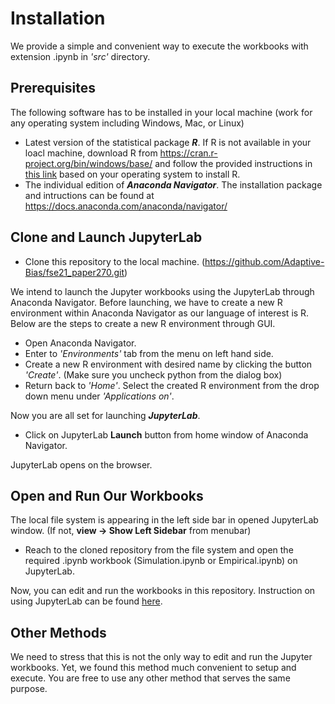 # Installation

We provide a simple and convenient way to execute the workbooks with extension .ipynb in *'src'* directory.

## Prerequisites

The following software has to be installed in your local machine (work for any operating system including Windows, Mac, or Linux)
  - Latest version of the statistical package ***R***. If R is not available in your loacl machine, download R from https://cran.r-project.org/bin/windows/base/ and follow the provided instructions in [this link](https://www.datacamp.com/community/tutorials/installing-R-windows-mac-ubuntu) based on your operating system to install R. 
  - The individual edition of ***Anaconda Navigator***. The installation package and intructions can be found at https://docs.anaconda.com/anaconda/navigator/

## Clone and Launch JupyterLab
  - Clone this repository to the local machine. (https://github.com/Adaptive-Bias/fse21_paper270.git) 

We intend to launch the Jupyter workbooks using the JupyterLab through Anaconda Navigator. Before launching, we have to create a new R environment within Anaconda Navigator as our language of interest is R.
Below are the steps to create a new R environment through GUI.

  - Open Anaconda Navigator.
  - Enter to *'Environments'* tab from the menu on left hand side.
  - Create a new R environment with desired name by clicking the button *'Create'*. (Make sure you uncheck python from the dialog box) 
  - Return back to *'Home'*. Select the created R environment from the drop down menu under *'Applications on'*.

Now you are all set for launching ***JupyterLab***.

  - Click on JupyterLab **Launch** button from home window of Anaconda Navigator.

JupyterLab opens on the browser.

## Open and Run Our Workbooks

The local file system is appearing in the left side bar in opened JupyterLab window. (If not, **view -> Show Left Sidebar** from menubar)

  - Reach to the cloned repository from the file system and open the required .ipynb workbook (Simulation.ipynb or Empirical.ipynb) on JupyterLab.

Now, you can edit and run the workbooks in this repository. Instruction on using JupyterLab can be found [here](https://jupyter.org/).

## Other Methods

We need to stress that this is not the only way to edit and run the Jupyter workbooks. Yet, we found this method much convenient to setup and execute. You are free to use any other method that serves the same purpose.
